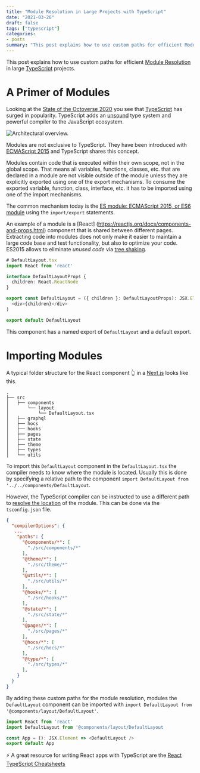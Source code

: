 ```yaml
---
title: "Module Resolution in Large Projects with TypeScript"
date: "2021-03-26"
draft: false
tags: ["typescript"]
categories:
- posts
summary: "This post explains how to use custom paths for efficient Module Resolution in large TypeScript projects."
---
```


This post explains how to use custom paths for efficient [Module Resolution](https://www.typescriptlang.org/docs/handbook/module-resolution.html) in large [TypeScript](https://www.typescriptlang.org/) projects.

# A Primer of Modules

Looking at the [State of the Octoverse 2020](https://octoverse.github.com/) you see that [TypeScript](https://www.typescriptlang.org/) has surged in popularity. TypeScript adds an [unsound](https://blog.ambrosebs.com/2018/04/09/unsoundness-reply.html) type system and powerful compiler to the JavaScript ecosystem.

![Architectural overview.](https://raw.githubusercontent.com/wiki/Microsoft/TypeScript/images/architecture.png)

Modules are not exclusive to TypeScript. They have been introduced with [ECMAScript 2015](https://262.ecma-international.org/6.0/) and TypeScript shares this concept.

Modules contain code that is executed within their own scope, not in the global scope. That means all variables, functions, classes, etc. that are declared in a module are not visible outside of the module unless they are explicitly exported using one of the export mechanisms. To consume the exported variable, function, class, interface, etc. it has to be imported using one of the import mechanisms.

The common mechanism today is the [ES module: ECMAScript 2015, or ES6 module](https://weblogs.asp.net/dixin/understanding-all-javascript-module-formats-and-tools) using the `import/export` statements.

An example of a module is a [React] (<https://reactjs.org/docs/components-and-props.html>) component that is shared between different pages. Extracting code into modules does not only make it easier to maintain a large code base and test functionality, but also to optimize your code. ES2015 allows to eliminate *unused code* via [tree shaking](https://webpack.js.org/guides/tree-shaking/).

```typescript
# DefaultLayout.tsx
import React from 'react'

interface DefaultLayoutProps {
  children: React.ReactNode
}

export const DefaultLayout = ({ children }: DefaultLayoutProps): JSX.Element => (
  <div>{children}</div>
)

export default DefaultLayout
```

This component has a named export of `DefaultLayout` and a default export.

# Importing Modules

A typical folder structure for the React component 👆 in a [Next.js](https://nextjs.org/) looks like this.

```text
.
├── src
│   ├── components
│       └── layout
│           └── DefaultLayout.tsx
│   ├── graphql
│   ├── hocs
│   ├── hooks
│   ├── pages
│   ├── state
│   ├── theme
│   ├── types
│   └── utils
```

To import this `DefaultLayout` component in the `DefaultLayout.tsx` the compiler needs to know where the module is located. Usually this is done by specifying a relative path to the component `import DefaultLayout from '../../components/DefaultLayout`.

However, the TypeScript compiler can be instructed to use a different path to [resolve the location](https://www.typescriptlang.org/docs/handbook/module-resolution.html) of the module. This can be done via the `tsconfig.json` file.

```json
{
  "compilerOptions": {
   ...
    "paths": {
      "@components/*": [
        "./src/components/*"
      ],
      "@theme/*": [
        "./src/theme/*"
      ],
      "@utils/*": [
        "./src/utils/*"
      ],
      "@hooks/*": [
        "./src/hooks/*"
      ],
      "@state/*": [
        "./src/state/*"
      ],
      "@pages/*": [
        "./src/pages/*"
      ],
      "@hocs/*": [
        "./src/hocs/*"
      ],
      "@type/*": [
        "./src/types/*"
      ],
    }
  }
}
```

By adding these custom paths for the module resolution, modules the `DefaultLayout` component can be imported with `import DefaultLayout from '@components/layout/DefaultLayout'`.

```typescript
import React from 'react'
import DefaultLayout from '@components/layout/DefaultLayout

const App = (): JSX.Element => <DefaultLayout />
export default App
```

⚡️ A great resource for writing React apps with TypeScript are the [React TypeScript Cheatsheets](https://react-typescript-cheatsheet.netlify.app/)
